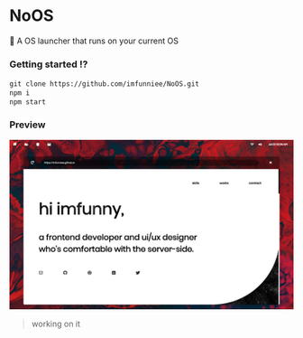 # NoOS
:rocket: A OS launcher that runs on your current OS

### Getting started ⁉️
```
git clone https://github.com/imfunniee/NoOS.git
npm i
npm start
```

### Preview

<img src="https://raw.githubusercontent.com/imfunniee/NoOS/master/assets/img/browser.PNG" alt="preview">

> working on it
